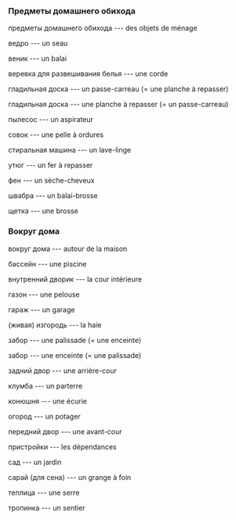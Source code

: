 ### Предметы домашнего обихода
предметы домашнего обихода --- des objets de ménage



ведро --- un seau



веник --- un balai



веревка для развешивания белья --- une corde



гладильная доска --- un passe-carreau
(= une planche à repasser)



гладильная доска --- une planche à repasser
(= un passe-carreau)



пылесос --- un aspirateur



совок --- une pelle à ordures



стиральная машина --- un lave-linge



утюг --- un fer à repasser



фен --- un sèche-cheveux



швабра --- un balai-brosse



щетка --- une brosse



### Вокруг дома
вокруг дома --- autour de la maison



бассейн --- une piscine



внутренний дворик --- la cour intérieure



газон --- une pelouse



гараж --- un garage



(живая) изгородь --- la haie



забор --- une palissade
(= une enceinte)



забор --- une enceinte
(= une palissade)



задний двор --- une arrière-cour



клумба --- un parterre



конюшня --- une écurie



огород --- un potager



передний двор --- une avant-cour



пристройки --- les dépendances



сад --- un jardin



сарай (для сена) --- un grange à foin



теплица --- une serre



тропинка --- un sentier